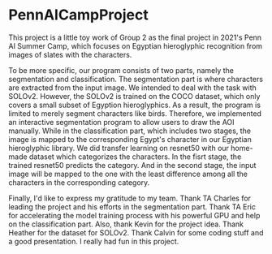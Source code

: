 # PennAICampProject
This project is a little toy work of Group 2 as the final project in 2021's Penn AI Summer Camp, which focuses on Egyptian hieroglyphic recognition from images of slates with the characters. 

To be more specific, our program consists of two parts, namely the segmentation and classification. 
The segmentation part is where characters are extracted from the input image. We intended to deal with the task with SOLOv2. However, the SOLOv2 is trained on the COCO dataset, which only covers a small subset of Egyption hieroglyphics. As a result, the program is limited to merely segment characters like birds. Therefore, we implemented an interactive segmentation program to allow users to draw the AOI manually.
While in the classification part, which includes two stages, the image is mapped to the corresponding Egypt's character in our Egyptian hieroglyphic library. We did transfer learning on resnet50 with our home-made dataset which categorizes the characters. In the fisrt stage, the trained resnet50 predicts the category. And in the second stage, the input image will be mapped to the one with the least difference among all the characters in the corresponding category.

Finally, I'd like to express my gratitude to my team. Thank TA Charles for leading the project and his efforts in the segmentation part. Thank TA Eric for accelerating the model training process with his powerful GPU and help on the classification part. Also, thank Kevin for the project idea. Thank Heather for the dataset for SOLOv2. Thank Calvin for some coding stuff and a good presentation. I really had fun in this project.



